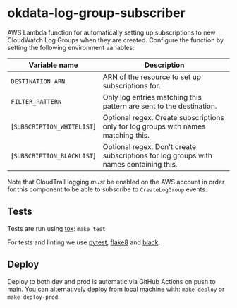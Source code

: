 # okdata-log-group-subscriber

AWS Lambda function for automatically setting up subscriptions to new CloudWatch
Log Groups when they are created. Configure the function by setting the
following environment variables:

| Variable name              | Description                                                                           |
|----------------------------|---------------------------------------------------------------------------------------|
| `DESTINATION_ARN`          | ARN of the resource to set up subscriptions for.                                      |
| `FILTER_PATTERN`           | Only log entries matching this pattern are sent to the destination.                   |
| [`SUBSCRIPTION_WHITELIST`] | Optional regex. Create subscriptions only for log groups with names matching this.    |
| [`SUBSCRIPTION_BLACKLIST`] | Optional regex. Don't create subscriptions for log groups with names containing this. |

Note that CloudTrail logging *must* be enabled on the AWS account in order for
this component to be able to subscribe to `CreateLogGroup` events.

## Tests

Tests are run using [tox](https://pypi.org/project/tox/): `make test`

For tests and linting we use [pytest](https://pypi.org/project/pytest/),
[flake8](https://pypi.org/project/flake8/) and
[black](https://pypi.org/project/black/).

## Deploy

Deploy to both dev and prod is automatic via GitHub Actions on push to main. You
can alternatively deploy from local machine with: `make deploy` or `make
deploy-prod`.
